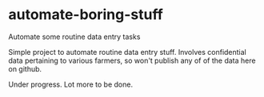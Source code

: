 # automate-boring-stuff
Automate some routine data entry tasks


Simple project to automate routine data entry stuff. Involves confidential data pertaining to various farmers, so won't publish any of of the data here on github.

Under progress. Lot more to be done.
